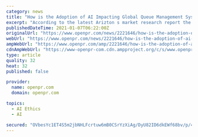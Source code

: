 ```yaml
---
category: news
title: "How is the Adoption of AI Impacting Global Queue Management System Market? | Arizton"
excerpt: "According to the latest Arizton s market research report the global queue management system market to be valued at around USD 671 million by 2025 growing at a CAGR of close to 6 during the forecast period Global Queue Management"
publishedDateTime: 2021-01-07T06:22:00Z
originalUrl: "https://www.openpr.com/news/2221646/how-is-the-adoption-of-ai-impacting-global-queue-management"
webUrl: "https://www.openpr.com/news/2221646/how-is-the-adoption-of-ai-impacting-global-queue-management"
ampWebUrl: "https://www.openpr.com/amp/2221646/how-is-the-adoption-of-ai-impacting-global-queue-management"
cdnAmpWebUrl: "https://www-openpr-com.cdn.ampproject.org/c/s/www.openpr.com/amp/2221646/how-is-the-adoption-of-ai-impacting-global-queue-management"
type: article
quality: 32
heat: 32
published: false

provider:
  name: openpr.com
  domain: openpr.com

topics:
  - AI Ethics
  - AI

secured: "OVbesYc1ET4S5m2jbNHLFcrtuw6mB0CSrYzXiAg/DyU82ID6dkEWf68bv/p/4TuHSqExhZR+TrrgmQtN36qcih1jIZN0suVlNdQg9pNpQ0fT2jXq+VI0/W5/gCS7HQasq+K0uwLt09s8dXVBYINM3osxTFPRhzE32zIxTNIQzefN22Acxe9bJ9YNwgbtdvKSIUqkaslg0REgR74YP4MPPukaoc8TVmwErlIZGCPOnVxZRoHFlI9FoiATqfy/zYlWUyUB8A5vAnqHRF/1zz0LfhxMwJP0Qao+jTatg6rV5D2oztTXa9/7ryxkKUvdQ4NT+4AejRdlWUk8gmh/srdSNuGOX1jk1oxNNTmqyyOLyhI=;D82J6cMNl8YxfqXAxXKing=="
---
```


